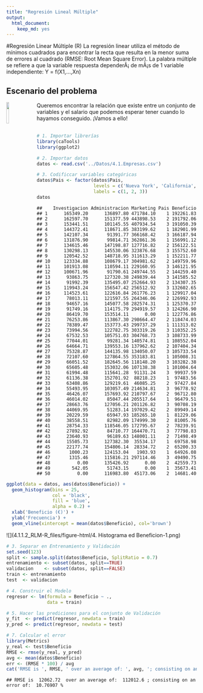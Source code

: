 ```yaml
---
title: "Regresión Lineal Múltiple"
output: 
  html_document: 
    keep_md: yes
---
```


#Regresión Linear Múltiple (R)
La regresión linear utiliza el método de mínimos cuadrados para encontrar la recta que resulta en la menor suma de errores al cuadrado (RMSE: Root Mean Square Error).
La palabra múltiple se refiere a que la variable respuesta dependerÃ¡ de mÃ¡s de 1 variable independiente: Y = f(X1,...,Xn)


Escenario del problema
---

<img src='../Imagenes/experiencia.png' style='width:12%;height:12%;float:left;margin-right:20px'>
Queremos encontrar la relación que existe entre un conjunto de variables y el salario que podemos esperar tener cuando lo hayamos conseguido.
¡Vamos a ello!

<br>
<br>

```r
# 1. Importar librerías
library(caTools)
library(ggplot2)
```


```r
# 2. Importar datos
datos <- read.csv('../Datos/4.1.Empresas.csv')
```


```r
# 3. Codificcar variables categóricas
datos$Pais <- factor(datos$Pais, 
                     levels = c('Nueva York', 'California', 'Florida'),
                     labels = c(1, 2, 3))
datos
```

```
##    Investigacion Administracion Marketing Pais Beneficio
## 1      165349.20      136897.80 471784.10    1 192261.83
## 2      162597.70      151377.59 443898.53    2 191792.06
## 3      153441.51      101145.55 407934.54    3 191050.39
## 4      144372.41      118671.85 383199.62    1 182901.99
## 5      142107.34       91391.77 366168.42    3 166187.94
## 6      131876.90       99814.71 362861.36    1 156991.12
## 7      134615.46      147198.87 127716.82    2 156122.51
## 8      130298.13      145530.06 323876.68    3 155752.60
## 9      120542.52      148718.95 311613.29    1 152211.77
## 10     123334.88      108679.17 304981.62    2 149759.96
## 11     101913.08      110594.11 229160.95    3 146121.95
## 12     100671.96       91790.61 249744.55    2 144259.40
## 13      93863.75      127320.38 249839.44    3 141585.52
## 14      91992.39      135495.07 252664.93    2 134307.35
## 15     119943.24      156547.42 256512.92    3 132602.65
## 16     114523.61      122616.84 261776.23    1 129917.04
## 17      78013.11      121597.55 264346.06    2 126992.93
## 18      94657.16      145077.58 282574.31    1 125370.37
## 19      91749.16      114175.79 294919.57    3 124266.90
## 20      86419.70      153514.11      0.00    1 122776.86
## 21      76253.86      113867.30 298664.47    2 118474.03
## 22      78389.47      153773.43 299737.29    1 111313.02
## 23      73994.56      122782.75 303319.26    3 110352.25
## 24      67532.53      105751.03 304768.73    3 108733.99
## 25      77044.01       99281.34 140574.81    1 108552.04
## 26      64664.71      139553.16 137962.62    2 107404.34
## 27      75328.87      144135.98 134050.07    3 105733.54
## 28      72107.60      127864.55 353183.81    1 105008.31
## 29      66051.52      182645.56 118148.20    3 103282.38
## 30      65605.48      153032.06 107138.38    1 101004.64
## 31      61994.48      115641.28  91131.24    3  99937.59
## 32      61136.38      152701.92  88218.23    1  97483.56
## 33      63408.86      129219.61  46085.25    2  97427.84
## 34      55493.95      103057.49 214634.81    3  96778.92
## 35      46426.07      157693.92 210797.67    2  96712.80
## 36      46014.02       85047.44 205517.64    1  96479.51
## 37      28663.76      127056.21 201126.82    3  90708.19
## 38      44069.95       51283.14 197029.42    2  89949.14
## 39      20229.59       65947.93 185265.10    1  81229.06
## 40      38558.51       82982.09 174999.30    2  81005.76
## 41      28754.33      118546.05 172795.67    2  78239.91
## 42      27892.92       84710.77 164470.71    3  77798.83
## 43      23640.93       96189.63 148001.11    2  71498.49
## 44      15505.73      127382.30  35534.17    1  69758.98
## 45      22177.74      154806.14  28334.72    2  65200.33
## 46       1000.23      124153.04   1903.93    1  64926.08
## 47       1315.46      115816.21 297114.46    3  49490.75
## 48          0.00      135426.92      0.00    2  42559.73
## 49        542.05       51743.15      0.00    1  35673.41
## 50          0.00      116983.80  45173.06    2  14681.40
```

```r
ggplot(data = datos, aes(datos$Beneficio)) + 
  geom_histogram(bins = 25,
                 col = 'black',
                 fill = 'blue', 
                 alpha = 0.2) + 
  xlab('Beneficio (€)') + 
  ylab('Frecuencia') + 
  geom_vline(xintercept = mean(datos$Beneficio), col='brown')
```

![](4.1.1.2_RLM-R_files/figure-html/4. Histograma ed Beneficion-1.png)<!-- -->



```r
# 3. Separar en Entrenamiento y Validación
set.seed(123)
split <- sample.split(datos$Beneficio, SplitRatio = 0.7)
entrenamiento <- subset(datos, split==TRUE)
validacion    <- subset(datos, split==FALSE)
train <- entrenamiento
test  <- validacion
```


```r
# 4. Construir el Modelo
regresor <- lm(formula = Beneficio ~ .,
               data = train) 
```


```r
# 5. Hacer las prediciones para el conjunto de Validación
y_fit  <- predict(regresor, newdata = train)
y_pred <- predict(regresor, newdata = test) 
```



```r
# 7. Calcular el error
library(Metrics)
y_real <- test$Beneficio
RMSE <- rmse(y_real, y_pred)
avg <- mean(datos$Beneficio)
err <- (RMSE * 100) / avg 
cat('RMSE is ', RMSE, ' over an average of: ', avg, '; consisting on an error of: ', err, '%')
```

```
## RMSE is  12062.72  over an average of:  112012.6 ; consisting on an error of:  10.76907 %
```


